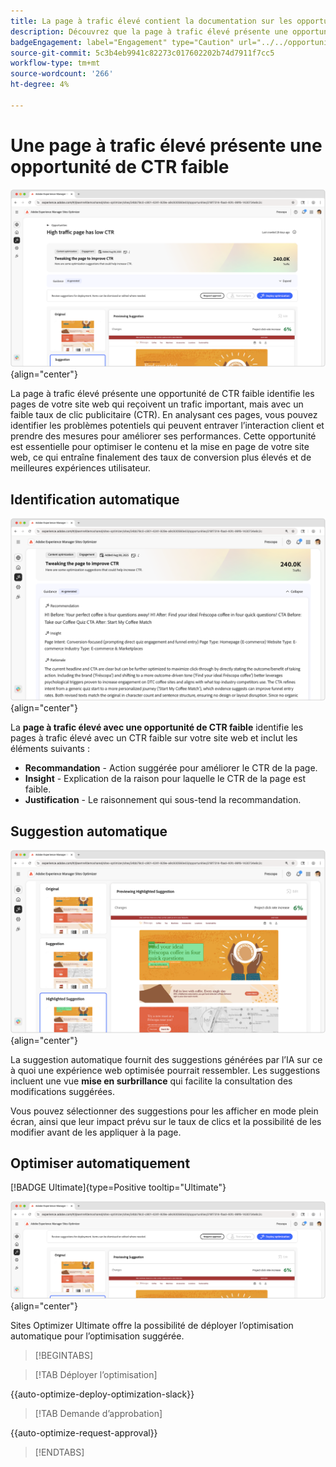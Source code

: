 ```yaml
---
title: La page à trafic élevé contient la documentation sur les opportunités à faible taux de clics .
description: Découvrez que la page à trafic élevé présente une opportunité de faible taux de clics et comment l’utiliser pour augmenter l’engagement sur votre site web.
badgeEngagement: label="Engagement" type="Caution" url="../../opportunity-types/engagement.md" tooltip="Engagement"
source-git-commit: 5c3b4eb9941c82273c017602202b74d7911f7cc5
workflow-type: tm+mt
source-wordcount: '266'
ht-degree: 4%

---
```



# Une page à trafic élevé présente une opportunité de CTR faible

![La page à trafic élevé présente une faible opportunité de CTR](./assets/high-traffic-page-has-low-ctr/hero.png){align="center"}

La page à trafic élevé présente une opportunité de CTR faible identifie les pages de votre site web qui reçoivent un trafic important, mais avec un faible taux de clic publicitaire (CTR). En analysant ces pages, vous pouvez identifier les problèmes potentiels qui peuvent entraver l’interaction client et prendre des mesures pour améliorer ses performances. Cette opportunité est essentielle pour optimiser le contenu et la mise en page de votre site web, ce qui entraîne finalement des taux de conversion plus élevés et de meilleures expériences utilisateur.

## Identification automatique

![La page à trafic élevé d’identification automatique présente des problèmes de taux de clics faible](./assets/high-traffic-page-has-low-ctr/auto-identify.png){align="center"}

La **page à trafic élevé avec une opportunité de CTR faible** identifie les pages à trafic élevé avec un CTR faible sur votre site web et inclut les éléments suivants :

* **Recommandation** - Action suggérée pour améliorer le CTR de la page.
* **Insight** - Explication de la raison pour laquelle le CTR de la page est faible.
* **Justification** - Le raisonnement qui sous-tend la recommandation.

## Suggestion automatique

![La page de suggestion automatique de trafic élevé présente des problèmes de taux de clics faible](./assets/high-traffic-page-has-low-ctr/auto-suggest.png){align="center"}

La suggestion automatique fournit des suggestions générées par l’IA sur ce à quoi une expérience web optimisée pourrait ressembler. Les suggestions incluent une vue **mise en surbrillance** qui facilite la consultation des modifications suggérées.

Vous pouvez sélectionner des suggestions pour les afficher en mode plein écran, ainsi que leur impact prévu sur le taux de clics et la possibilité de les modifier avant de les appliquer à la page.

## Optimiser automatiquement

[!BADGE Ultimate]{type=Positive tooltip="Ultimate"}

![ La page Optimisation automatique du trafic élevé présente des problèmes de faible taux de clics](./assets/high-traffic-page-has-low-ctr/auto-optimize.png){align="center"}

Sites Optimizer Ultimate offre la possibilité de déployer l’optimisation automatique pour l’optimisation suggérée.

>[!BEGINTABS]

>[!TAB Déployer l’optimisation]

{{auto-optimize-deploy-optimization-slack}}

>[!TAB Demande d’approbation]

{{auto-optimize-request-approval}}

>[!ENDTABS]
